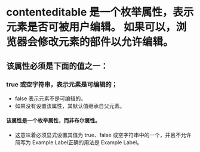 #  contenteditable  是一个枚举属性，表示元素是否可被用户编辑。 如果可以，浏览器会修改元素的部件以允许编辑。
## 该属性必须是下面的值之一：

### true 或空字符串，表示元素是可编辑的；
* false 表示元素不是可编辑的。
* 如果没有设置该属性，其默认值继承自父元素。

#### 该属性是一个枚举属性，而非布尔属性。
* 这意味着必须显式设置其值为 true、false 或空字符串中的一个，并且不允许简写为 <label contenteditable>Example Label</label>正确的用法是 <label contenteditable="true">Example Label</label>。

